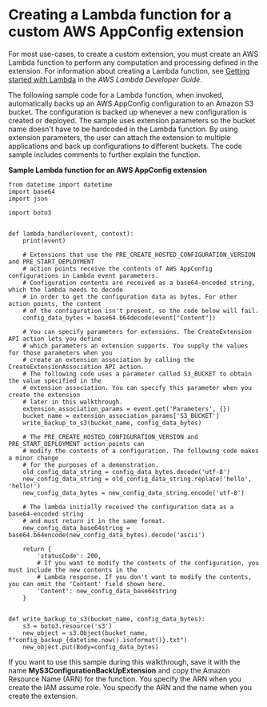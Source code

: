 # Creating a Lambda function for a custom AWS AppConfig extension<a name="working-with-appconfig-extensions-creating-custom-lambda"></a>

For most use\-cases, to create a custom extension, you must create an AWS Lambda function to perform any computation and processing defined in the extension\. For information about creating a Lambda function, see [Getting started with Lambda](https://docs.aws.amazon.com/lambda/latest/dg/getting-started.html) in the *AWS Lambda Developer Guide*\.

The following sample code for a Lambda function, when invoked, automatically backs up an AWS AppConfig configuration to an Amazon S3 bucket\. The configuration is backed up whenever a new configuration is created or deployed\. The sample uses extension parameters so the bucket name doesn't have to be hardcoded in the Lambda function\. By using extension parameters, the user can attach the extension to multiple applications and back up configurations to different buckets\. The code sample includes comments to further explain the function\.

**Sample Lambda function for an AWS AppConfig extension**

```
from datetime import datetime
import base64
import json

import boto3


def lambda_handler(event, context):
    print(event)
    
    # Extensions that use the PRE_CREATE_HOSTED_CONFIGURATION_VERSION and PRE_START_DEPLOYMENT 
    # action points receive the contents of AWS AppConfig configurations in Lambda event parameters.
    # Configuration contents are received as a base64-encoded string, which the lambda needs to decode 
    # in order to get the configuration data as bytes. For other action points, the content 
    # of the configuration isn't present, so the code below will fail.
    config_data_bytes = base64.b64decode(event["Content"])
    
    # You can specify parameters for extensions. The CreateExtension API action lets you define  
    # which parameters an extension supports. You supply the values for those parameters when you 
    # create an extension association by calling the CreateExtensionAssociation API action.
    # The following code uses a parameter called S3_BUCKET to obtain the value specified in the 
    # extension association. You can specify this parameter when you create the extension 
    # later in this walkthrough.
    extension_association_params = event.get('Parameters', {})
    bucket_name = extension_association_params['S3_BUCKET']
    write_backup_to_s3(bucket_name, config_data_bytes)
    
    # The PRE_CREATE_HOSTED_CONFIGURATION_VERSION and PRE_START_DEPLOYMENT action points can 
    # modify the contents of a configuration. The following code makes a minor change 
    # for the purposes of a demonstration.
    old_config_data_string = config_data_bytes.decode('utf-8')
    new_config_data_string = old_config_data_string.replace('hello', 'hello!')
    new_config_data_bytes = new_config_data_string.encode('utf-8')
    
    # The lambda initially received the configuration data as a base64-encoded string 
    # and must return it in the same format.
    new_config_data_base64string = base64.b64encode(new_config_data_bytes).decode('ascii')
    
    return {
        'statusCode': 200,
        # If you want to modify the contents of the configuration, you must include the new contents in the 
        # Lambda response. If you don't want to modify the contents, you can omit the 'Content' field shown here.
        'Content': new_config_data_base64string
    }


def write_backup_to_s3(bucket_name, config_data_bytes):
    s3 = boto3.resource('s3')
    new_object = s3.Object(bucket_name, f"config_backup_{datetime.now().isoformat()}.txt")
    new_object.put(Body=config_data_bytes)
```

If you want to use this sample during this walkthrough, save it with the name **MyS3ConfigurationBackUpExtension** and copy the Amazon Resource Name \(ARN\) for the function\. You specify the ARN when you create the IAM assume role\. You specify the ARN and the name when you create the extension\.